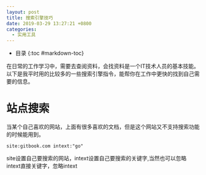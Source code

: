 ```yaml
---
layout: post
title: 搜索引擎技巧
date: 2019-03-29 13:27:21 +0800
categories:
  - 实用工具
---
```


- 目录
{:toc #markdown-toc}

在日常的工作学习中，需要去查阅资料，会找资料是一个IT技术人员的基本技能。以下是我平时用的比较多的一些搜索引擎指令，能帮你在工作中更快的找到自己需要的信息。

# 站点搜索

当某个自己喜欢的网站，上面有很多喜欢的文档，但是这个网站又不支持搜索功能的时候能用到。

```shell
site:gitbook.com intext:"go"
```
site设置自己要搜索的网站，intext设置自己要搜索的关键字,当然也可以忽略intext直接关键字，忽略intext

